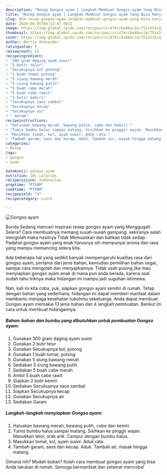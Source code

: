 ```yaml
---
description: "Resep Gongso ayam | Langkah Membuat Gongso ayam Yang Bisa Manjain Lidah"
title: "Resep Gongso ayam | Langkah Membuat Gongso ayam Yang Bisa Manjain Lidah"
slug: 654-resep-gongso-ayam-langkah-membuat-gongso-ayam-yang-bisa-manjain-lidah
date: 2020-08-05T04:52:47.983Z
image: https://img-global.cpcdn.com/recipes/ccc474ccba40ac2e/751x532cq70/gongso-ayam-foto-resep-utama.jpg
thumbnail: https://img-global.cpcdn.com/recipes/ccc474ccba40ac2e/751x532cq70/gongso-ayam-foto-resep-utama.jpg
cover: https://img-global.cpcdn.com/recipes/ccc474ccba40ac2e/751x532cq70/gongso-ayam-foto-resep-utama.jpg
author: Bertie Alexander
ratingvalue: 3
reviewcount: 14
recipeingredient:
- "300 gram daging ayam suwir"
- "2 butir telur"
- "Secukupnya kol potong"
- "1 buah tomat potong"
- "5 siung bawang merah"
- "3 siung bawang putih"
- "5 buah cabe merah"
- "5 buah cabe rawit"
- "2 butir kemiri"
- "Secukupnya saos sambal"
- "Secukupnya kecap"
- "Secukupnya air"
- " Garam"
recipeinstructions:
- "Haluskan bawang merah, bawang putih, cabe dan kemiri."
- "Tumis bumbu halus sampai matang. Sisihkan ke pinggir wajan. Masukkan telor, orak arik. Campur dengan bumbu halus."
- "Masukkan tomat, kol, ayam suwir. Aduk rata."
- "Tambah garam, saos dan kecap. Aduk. Tambah air, masak hingga matang."
categories:
- Resep
tags:
- gongso
- ayam

katakunci: gongso ayam 
nutrition: 181 calories
recipecuisine: Indonesian
preptime: "PT10M"
cooktime: "PT49M"
recipeyield: "3"
recipecategory: Lunch

---
```



![Gongso ayam](https://img-global.cpcdn.com/recipes/ccc474ccba40ac2e/751x532cq70/gongso-ayam-foto-resep-utama.jpg)

Bunda Sedang mencari inspirasi resep gongso ayam yang Menggugah Selera? Cara membuatnya memang susah-susah gampang. sekiranya salah mengolah maka hasilnya Tidak Memuaskan dan bahkan tidak sedap. Padahal gongso ayam yang enak harusnya sih mempunyai aroma dan rasa yang mampu memancing selera kita.

Ada beberapa hal yang sedikit banyak mempengaruhi kualitas rasa dari gongso ayam, pertama dari jenis bahan, kemudian pemilihan bahan segar, sampai cara mengolah dan menyajikannya. Tidak usah pusing jika mau menyiapkan gongso ayam enak di mana pun anda berada, karena asal sudah tahu triknya maka hidangan ini mampu jadi suguhan istimewa.




Nah, kali ini kita coba, yuk, siapkan gongso ayam sendiri di rumah. Tetap dengan bahan yang sederhana, hidangan ini dapat memberi manfaat dalam membantu menjaga kesehatan tubuhmu sekeluarga. Anda dapat membuat Gongso ayam memakai 13 jenis bahan dan 4 langkah pembuatan. Berikut ini cara untuk membuat hidangannya.

<!--inarticleads1-->

##### Bahan-bahan dan bumbu yang dibutuhkan untuk pembuatan Gongso ayam:

1. Gunakan 300 gram daging ayam suwir
1. Gunakan 2 butir telur
1. Gunakan Secukupnya kol, potong
1. Gunakan 1 buah tomat, potong
1. Gunakan 5 siung bawang merah
1. Sediakan 3 siung bawang putih
1. Sediakan 5 buah cabe merah
1. Ambil 5 buah cabe rawit
1. Siapkan 2 butir kemiri
1. Sediakan Secukupnya saos sambal
1. Siapkan Secukupnya kecap
1. Gunakan Secukupnya air
1. Sediakan  Garam




<!--inarticleads2-->

##### Langkah-langkah menyiapkan Gongso ayam:

1. Haluskan bawang merah, bawang putih, cabe dan kemiri.
1. Tumis bumbu halus sampai matang. Sisihkan ke pinggir wajan. Masukkan telor, orak arik. Campur dengan bumbu halus.
1. Masukkan tomat, kol, ayam suwir. Aduk rata.
1. Tambah garam, saos dan kecap. Aduk. Tambah air, masak hingga matang.




Gimana nih? Mudah bukan? Itulah cara membuat gongso ayam yang bisa Anda lakukan di rumah. Semoga bermanfaat dan selamat mencoba!
